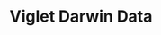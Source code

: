 ---
layout: solution
title: Viglet Darwin Data
identifier: darwin
order: 4
permalink: /darwin/
github: https://github.com/opendarwin
github-org: opendarwin
main-color: sienna
logo-acronym: Da
logo-section: Data
short-name: Darwin Data
full-name: Viglet Darwin Data
description: Data Governance and Metadata framework.
twitter-url: https://twitter.com/openviglet
---